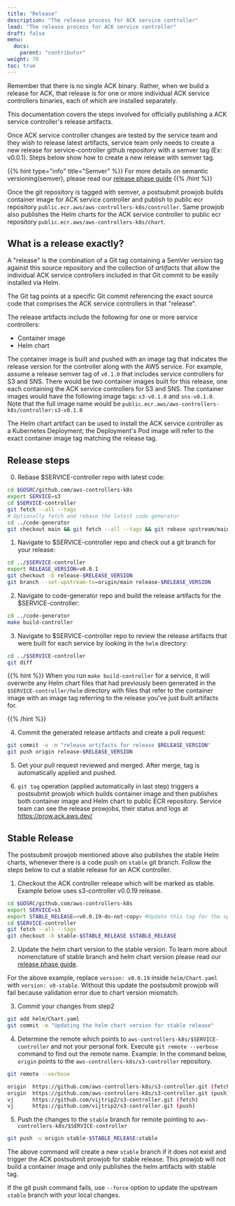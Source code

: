 ```yaml
---
title: "Release"
description: "The release process for ACK service controller"
lead: "The release process for ACK service controller"
draft: false
menu:
  docs:
    parent: "contributor"
weight: 70
toc: true
---
```


Remember that there is no single ACK binary. Rather, when we build a release
for ACK, that release is for one or more individual ACK service controllers
binaries, each of which are installed separately.

This documentation covers the steps involved for officially publishing
a ACK service controller's release artifacts.

Once ACK service controller changes are tested by the service team and they wish to
release latest artifacts, service team only needs to create a new release for service-controller
github repository with a semver tag (Ex: v0.0.1).
Steps below show how to create a new release with semver tag.

{{% hint type="info" title="Semver" %}}
For more details on semantic versioning(semver), please read our [release phase guide](../../community/releases/)
{{% /hint %}}

Once the git repository is tagged with semver, a postsubmit prowjob builds 
container image for ACK service controller and publish to public ecr repository `public.ecr.aws/aws-controllers-k8s/controller`.
Same prowjob also publishes the Helm charts for the ACK service controller to
public ecr repository `public.ecr.aws/aws-controllers-k8s/chart`.

## What is a release exactly?

A "release" is the combination of a Git tag containing a SemVer version tag
against this source repository and the collection of *artifacts* that allow the
individual ACK service controllers included in that Git commit to be easily
installed via Helm.

The Git tag points at a specific Git commit referencing the exact source code
that comprises the ACK service controllers in that "release".

The release artifacts include the following for one or more service
controllers:

* Container image
* Helm chart

The container image is built and pushed with an image tag that indicates the
release version for the controller along with the AWS service. For example,
assume a release semver tag of `v0.1.0` that includes service controllers for
S3 and SNS. There would be two container images built for this release, one each
containing the ACK service controllers for S3 and SNS. The container images would
have the following image tags: `s3-v0.1.0` and `sns-v0.1.0`. Note
that the full image name would be
`public.ecr.aws/aws-controllers-k8s/controller:s3-v0.1.0`

The Helm chart artifact can be used to install the ACK service controller as a
Kubernetes Deployment; the Deployment's Pod image will refer to the exact
container image tag matching the release tag.

## Release steps

0) Rebase $SERVICE-controller repo with latest code:
```bash
cd $GOSRC/github.com/aws-controllers-k8s
export SERVICE=s3
cd $SERVICE-controller
git fetch --all --tags
# Optionally fetch and rebase the latest code generator
cd ../code-generator
git checkout main && git fetch --all --tags && git rebase upstream/main
```

1) Navigate to $SERVICE-controller repo and check out a git branch for your release:
```bash
cd ../$SERVICE-controller
export RELEASE_VERSION=v0.0.1
git checkout -b release-$RELEASE_VERSION
git branch --set-upstream-to=origin/main release-$RELEASE_VERSION
```

2) Navigate to code-generator repo and build the release artifacts for the $SERVICE-controller:
```bash
cd ../code-generator
make build-controller
```


3) Navigate to $SERVICE-controller repo to review the release artifacts that were built for each service by looking in the `helm`
directory:
```bash
cd ../$SERVICE-controller
git diff
```

{{% hint %}}
When you run `make build-controller` for a service, it will overwrite any
Helm chart files that had previously been generated in the `$SERVICE-controller/helm`
directory with files that refer to the container image with an image tag
referring to the release you've just built artifacts for.

{{% /hint %}}

4) Commit the generated release artifacts and create a pull request:
```bash
git commit -a -m "release artifacts for release $RELEASE_VERSION"
git push origin release-$RELEASE_VERSION
```

5) Get your pull request reviewed and merged. After merge, tag is automatically applied and pushed.

6) `git tag` operation (applied automatically in last step) triggers a postsubmit prowjob which builds container image and then publishes
both container image and Helm chart to public ECR repository.
Service team can see the release prowjobs, their status and logs at https://prow.ack.aws.dev/

## Stable Release
The postsubmit prowjob mentioned above also publishes the stable Helm charts,
whenever there is a code push on `stable` git branch. Follow the steps below
to cut a stable release for an ACK controller.

1) Checkout the ACK controller release which will be marked as stable.
Example below uses s3-controller v0.0.19 release.
```bash
cd $GOSRC/github.com/aws-controllers-k8s
export SERVICE=s3
export STABLE_RELEASE=<v0.0.19-do-not-copy> #Update this tag for the specific controller
cd $SERVICE-controller
git fetch --all --tags
git checkout -b stable-$STABLE_RELEASE $STABLE_RELEASE
```

2) Update the helm chart version to the stable version. To learn more about
nomenclature of stable branch and helm chart version please read our
[release phase guide](../../community/releases/).

For the above example, replace `version: v0.0.19` inside `helm/Chart.yaml`
with `version: v0-stable`. Without this update the postsubmit prowjob will
fail because validation error due to chart version mismatch.

3) Commit your changes from step2
```bash
git add helm/Chart.yaml
git commit -m "Updating the helm chart version for stable release"
```

4) Determine the remote which points to `aws-controllers-k8s/$SERVICE-controller`
and not your personal fork. Execute `git remote --verbose` command to find out the
remote name. Example: In the command below, `origin` points to the
`aws-controllers-k8s/s3-controller` repository.

```bash
git remote --verbose

origin  https://github.com/aws-controllers-k8s/s3-controller.git (fetch)
origin  https://github.com/aws-controllers-k8s/s3-controller.git (push)
vj      https://github.com/vijtrip2/s3-controller.git (fetch)
vj      https://github.com/vijtrip2/s3-controller.git (push)
```

5) Push the changes to the `stable` branch for remote pointing to
`aws-controllers-k8s/$SERVICE-controller`
```bash
git push -u origin stable-$STABLE_RELEASE:stable
```
The above command will create a new `stable` branch if it does not exist
and trigger the ACK postsubmit prowjob for stable release. This prowjob will
not build a container image and only publishes the helm artifacts with stable tag.

If the git push command fails, use `--force` option to update the upstream
`stable` branch with your local changes.

